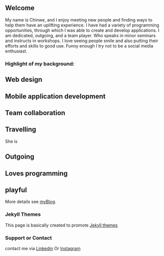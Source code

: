 ## Welcome

My name is Chinwe, and I enjoy meeting new people and finding ways to help them have an uplifting experience. I have had a variety of programming opportunities, through which I was able to create and develop applications. I am dedicated, outgoing, and a team player. Who speaks in minor seminars and instructs in workshops. I love seeing people smile and also  putting their efforts and skills to good use. Funny enough I try not to be a social media enthusiast.

### Highlight of my background:

## Web design
## Mobile application development
## Team collaboration
## Travelling

She is
## Outgoing
## Loves programming
## playful


More details see [myBlog](https://codepen.io/C-code/pen/LeXWoM/).

### Jekyll Themes
This page is basically created to promote [Jekyll themes](https://help.github.com/articles/adding-a-jekyll-theme-to-your-github-pages-site-with-the-jekyll-theme-chooser/)

### Support or Contact

contact me via  [Linkedin](https://www.linkedin.com/in/chinwe-angel-29535196) Or
            [Instagram](https://www.instagram.com/resin.love/)



